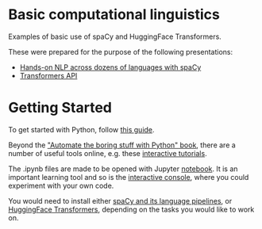 # Basic computational linguistics

Examples of basic use of spaCy and HuggingFace Transformers.

These were prepared for the purpose of the following presentations:
* [Hands-on NLP across dozens of languages with spaCy](https://docs.google.com/presentation/d/1NZkMUlTNUDwCzmflM3PiVJYyjngEnb5m0_8JtX4-NBk)
* [Transformers API](https://docs.google.com/presentation/d/1Zu_zcarwOjUb0GEOu0Jt3jtoC-yJj9VHNtttu-lfT0I)


# Getting Started

To get started with Python, follow [this guide](https://wiki.python.org/moin/BeginnersGuide/Download).

Beyond the ["Automate the boring stuff with Python" book](https://automatetheboringstuff.com/), there are a number of useful tools online, e.g. these [interactive tutorials](https://www.learnpython.org/).

The .ipynb files are made to be opened with Jupyter [notebook](https://jupyter.org/install). It is an important learning tool and so is the [interactive console](https://ipython.readthedocs.io/en/stable/install/index.html), where you could experiment with your own code.

You would need to install either [spaCy and its language pipelines](https://spacy.io/usage), or [HuggingFace Transformers](https://huggingface.co/docs/transformers/installation), depending on the tasks you would like to work on.

